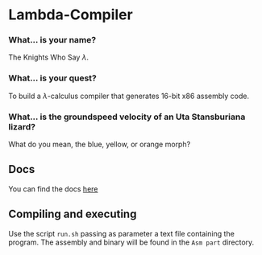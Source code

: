 # Lambda-Compiler
### What... is your name?
The Knights Who Say $\lambda$.

### What... is your quest?
To build a $\lambda$-calculus compiler that generates 16-bit x86 assembly code.

### What... is the groundspeed velocity of an Uta Stansburiana lizard?
What do you mean, the blue, yellow, or orange morph?

## Docs
You can find the docs [here](https://github.com/mell-o-tron/Lambda-Bootloader/blob/main/lambda%20compiler.md)

## Compiling and executing
Use the script `run.sh` passing as parameter a text file containing the program. The assembly and binary will be found in the `Asm part` directory.